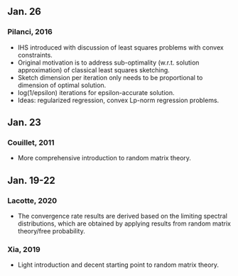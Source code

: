 ## Jan. 26
### Pilanci, 2016

* IHS introduced with discussion of least squares problems with convex constraints.
* Original motivation is to address sub-optimality (w.r.t. solution approximation) of classical least squares sketching.
* Sketch dimension per iteration only needs to be proportional to dimension of optimal solution.
* log(1/epsilon) iterations for epsilon-accurate solution.
* Ideas: regularized regression, convex Lp-norm regression problems.

## Jan. 23
### Couillet, 2011

* More comprehensive introduction to random matrix theory.

## Jan. 19-22
### Lacotte, 2020

* The convergence rate results are derived based on the limiting spectral distributions, which are obtained by applying results from random matrix theory/free probability.

### Xia, 2019

* Light introduction and decent starting point to random matrix theory.